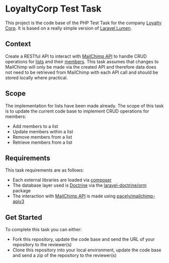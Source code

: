 # LoyaltyCorp Test Task

This project is the code base of the PHP Test Task for the company [Loyalty Corp][1]. 
It is based on a really simple version of [Laravel Lumen][2].

## Context
Create a RESTful API to interact with [MailChimp API][3] to handle CRUD operations for [lists][4] and their [members][5].
This task assumes that changes to MailChimp will only be made via the created API and therefore data does not need to be 
retrieved from MailChimp with each API call and should be stored locally where practical.

## Scope
The implementation for lists have been made already. The scope of this task is to update the current code base to
implement CRUD operations for members:

- Add members to a list
- Update members within a list
- Remove members from a list
- Retrieve members from a list

## Requirements
This task requirements are as follows:

- Each external libraries are loaded via [composer][9]
- The database layer used is [Doctrine][6] via the [laravel-doctrine/orm][7] package
- The interaction with [MailChimp API][3] is made using [pacely/mailchimp-apiv3][8]

## Get Started
To complete this task you can either:

- Fork this repository, update the code base and send the URL of your repository to the reviewer(s)
- Clone this repository into your local environment, update the code base and send a zip of the repository to the reviewer(s)

[1]: https://loyaltycorp.com.au
[2]: https://lumen.laravel.com
[3]: http://developer.mailchimp.com/documentation/mailchimp/reference/overview/
[4]: http://developer.mailchimp.com/documentation/mailchimp/reference/overview/lists
[5]: http://developer.mailchimp.com/documentation/mailchimp/reference/overview/lists/members
[6]: http://www.doctrine-project.org/projects/orm.html
[7]: https://www.laraveldoctrine.org/docs/1.3/orm
[8]: https://github.com/pacely/mailchimp-api-v3
[9]: https://getcomposer.org/
